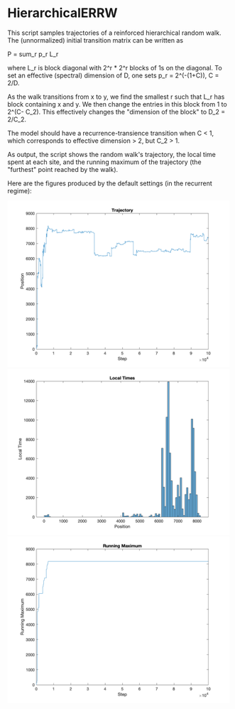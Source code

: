 # HierarchicalERRW
This script samples trajectories of a reinforced hierarchical random walk. The (unnormalized) initial transition matrix can be written as

P = sum_r p_r L_r

where L_r is block diagonal with 2^r * 2^r blocks of 1s on the diagonal. To set an effective (spectral) dimension of D, one sets
p_r = 2^(-(1+C)),  C = 2/D.

As the walk transitions from x to y, we find the smallest r such that L_r has block containing x and y. We then change the entries in this block from 1 to 2^(C- C_2). This effectively changes the "dimension of the block" to D_2 = 2/C_2.

The model should have a recurrence-transience transition when C < 1, which corresponds to effective dimension > 2, but C_2 > 1.

As output, the script shows the random walk's trajectory, the local time spent at each site, and the running maximum of the trajectory (the "furthest" point reached by the walk).

Here are the figures produced by the default settings (in the recurrent regime):

<img src="Trajectory.png" alt="Trajectory" width="500">

<img src="LocalTimes.png" alt="Local Times" width="500">

<img src="RunningMax.png" alt="Running Maximum" width="500">
